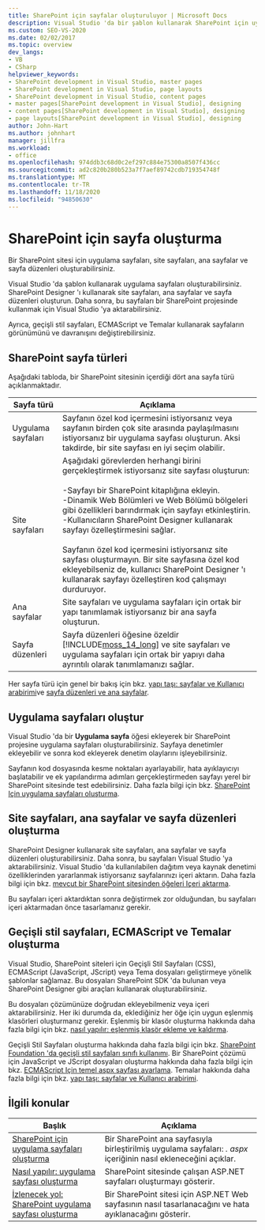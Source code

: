 ```yaml
---
title: SharePoint için sayfalar oluşturuluyor | Microsoft Docs
description: Visual Studio 'da bir şablon kullanarak SharePoint için uygulama sayfaları oluşturun. SharePoint Designer 'ı kullanarak site sayfaları, ana sayfalar ve sayfa düzenleri oluşturun.
ms.custom: SEO-VS-2020
ms.date: 02/02/2017
ms.topic: overview
dev_langs:
- VB
- CSharp
helpviewer_keywords:
- SharePoint development in Visual Studio, master pages
- SharePoint development in Visual Studio, page layouts
- SharePoint development in Visual Studio, content pages
- master pages[SharePoint development in Visual Studio], designing
- content pages[SharePoint development in Visual Studio], designing
- page layouts[SharePoint development in Visual Studio], designing
author: John-Hart
ms.author: johnhart
manager: jillfra
ms.workload:
- office
ms.openlocfilehash: 974ddb3c68d0c2ef297c884e75300a8507f436cc
ms.sourcegitcommit: ad2c820b280b523a7f7aef89742cdb719354748f
ms.translationtype: MT
ms.contentlocale: tr-TR
ms.lasthandoff: 11/18/2020
ms.locfileid: "94850630"
---
```

# <a name="create-pages-for-sharepoint"></a>SharePoint için sayfa oluşturma
  Bir SharePoint sitesi için uygulama sayfaları, site sayfaları, ana sayfalar ve sayfa düzenleri oluşturabilirsiniz.

 Visual Studio 'da şablon kullanarak uygulama sayfaları oluşturabilirsiniz. SharePoint Designer 'ı kullanarak site sayfaları, ana sayfalar ve sayfa düzenleri oluşturun. Daha sonra, bu sayfaları bir SharePoint projesinde kullanmak için Visual Studio 'ya aktarabilirsiniz.

 Ayrıca, geçişli stil sayfaları, ECMAScript ve Temalar kullanarak sayfaların görünümünü ve davranışını değiştirebilirsiniz.

## <a name="types-of-sharepoint-pages"></a>SharePoint sayfa türleri
 Aşağıdaki tabloda, bir SharePoint sitesinin içerdiği dört ana sayfa türü açıklanmaktadır.

|Sayfa türü|Açıklama|
|---------------|-----------------|
|Uygulama sayfaları|Sayfanın özel kod içermesini istiyorsanız veya sayfanın birden çok site arasında paylaşılmasını istiyorsanız bir uygulama sayfası oluşturun. Aksi takdirde, bir site sayfası en iyi seçim olabilir.|
|Site sayfaları|Aşağıdaki görevlerden herhangi birini gerçekleştirmek istiyorsanız site sayfası oluşturun:<br /><br /> -Sayfayı bir SharePoint kitaplığına ekleyin.<br />-Dinamik Web Bölümleri ve Web Bölümü bölgeleri gibi özellikleri barındırmak için sayfayı etkinleştirin.<br />-Kullanıcıların SharePoint Designer kullanarak sayfayı özelleştirmesini sağlar.<br /><br /> Sayfanın özel kod içermesini istiyorsanız site sayfası oluşturmayın. Bir site sayfasına özel kod ekleyebilseniz de, kullanıcı SharePoint Designer 'ı kullanarak sayfayı özelleştiren kod çalışmayı durduruyor.|
|Ana sayfalar|Site sayfaları ve uygulama sayfaları için ortak bir yapı tanımlamak istiyorsanız bir ana sayfa oluşturun.|
|Sayfa düzenleri|Sayfa düzenleri öğesine özeldir [!INCLUDE[moss_14_long](../sharepoint/includes/moss-14-long-md.md)] ve site sayfaları ve uygulama sayfaları için ortak bir yapıyı daha ayrıntılı olarak tanımlamanızı sağlar.|

 Her sayfa türü için genel bir bakış için bkz. [yapı taşı: sayfalar ve Kullanıcı arabirimi](/previous-versions/office/developer/sharepoint-2010/ee539040(v=office.14))ve [sayfa düzenleri ve ana sayfalar](/previous-versions/office/developer/sharepoint-2010/ms543497(v=office.14)).

## <a name="create-application-pages"></a>Uygulama sayfaları oluştur
 Visual Studio 'da bir **Uygulama sayfa** öğesi ekleyerek bir SharePoint projesine uygulama sayfaları oluşturabilirsiniz. Sayfaya denetimler ekleyebilir ve sonra kod ekleyerek denetim olaylarını işleyebilirsiniz.

 Sayfanın kod dosyasında kesme noktaları ayarlayabilir, hata ayıklayıcıyı başlatabilir ve ek yapılandırma adımları gerçekleştirmeden sayfayı yerel bir SharePoint sitesinde test edebilirsiniz. Daha fazla bilgi için bkz. [SharePoint Için uygulama sayfaları oluşturma](../sharepoint/creating-application-pages-for-sharepoint.md).

## <a name="create-site-pages-master-pages-and-page-layouts"></a>Site sayfaları, ana sayfalar ve sayfa düzenleri oluşturma
 SharePoint Designer kullanarak site sayfaları, ana sayfalar ve sayfa düzenleri oluşturabilirsiniz. Daha sonra, bu sayfaları Visual Studio 'ya aktarabilirsiniz. Visual Studio 'da kullanılabilen dağıtım veya kaynak denetimi özelliklerinden yararlanmak istiyorsanız sayfalarınızı içeri aktarın. Daha fazla bilgi için bkz. [mevcut bir SharePoint sitesinden öğeleri Içeri aktarma](../sharepoint/importing-items-from-an-existing-sharepoint-site.md).

 Bu sayfaları içeri aktardıktan sonra değiştirmek zor olduğundan, bu sayfaları içeri aktarmadan önce tasarlamanız gerekir.

## <a name="create-cascading-style-sheets-ecmascript-and-themes"></a>Geçişli stil sayfaları, ECMAScript ve Temalar oluşturma
 Visual Studio, SharePoint siteleri için Geçişli Stil Sayfaları (CSS), ECMAScript (JavaScript, JScript) veya Tema dosyaları geliştirmeye yönelik şablonlar sağlamaz. Bu dosyaları SharePoint SDK 'da bulunan veya SharePoint Designer gibi araçları kullanarak oluşturabilirsiniz.

 Bu dosyaları çözümünüze doğrudan ekleyebilmeniz veya içeri aktarabilirsiniz. Her iki durumda da, eklediğiniz her öğe için uygun eşlenmiş klasörleri oluşturmanız gerekir. Eşlenmiş bir klasör oluşturma hakkında daha fazla bilgi için bkz. [nasıl yapılır: eşlenmiş klasör ekleme ve kaldırma](../sharepoint/how-to-add-and-remove-mapped-folders.md).

 Geçişli Stil Sayfaları oluşturma hakkında daha fazla bilgi için bkz. [SharePoint Foundation 'da geçişli stil sayfaları sınıfı kullanımı](/previous-versions/office/developer/sharepoint-2010/ms438349(v=office.14)). Bir SharePoint çözümü için JavaScript ve JScript dosyaları oluşturma hakkında daha fazla bilgi için bkz. [ECMAScript Için temel aspx sayfası ayarlama](/previous-versions/office/developer/sharepoint-2010/ee535709(v=office.14)). Temalar hakkında daha fazla bilgi için bkz. [yapı taşı: sayfalar ve Kullanıcı arabirimi](/previous-versions/office/developer/sharepoint-2010/ee539040(v=office.14)).

## <a name="related-topics"></a>İlgili konular

|Başlık|Açıklama|
|-----------|-----------------|
|[SharePoint için uygulama sayfaları oluşturma](../sharepoint/creating-application-pages-for-sharepoint.md)|Bir SharePoint ana sayfasıyla birleştirilmiş uygulama sayfaları: *. aspx* içeriğinin nasıl ekleneceğini açıklar.|
|[Nasıl yapılır: uygulama sayfası oluşturma](../sharepoint/how-to-create-an-application-page.md)|SharePoint sitesinde çalışan ASP.NET sayfaları oluşturmayı gösterir.|
|[İzlenecek yol: SharePoint uygulama sayfası oluşturma](../sharepoint/walkthrough-creating-a-sharepoint-application-page.md)|Bir SharePoint sitesi için ASP.NET Web sayfasının nasıl tasarlanacağını ve hata ayıklanacağını gösterir.|
